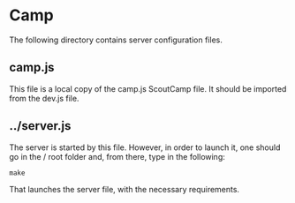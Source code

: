 Camp
====

The following directory contains server configuration files.


camp.js
-------

This file is a local copy of the camp.js ScoutCamp file. It should be imported
from the dev.js file.

../server.js
------------

The server is started by this file. However, in order to launch it, one should
go in the / root folder and, from there, type in the following:

    make

That launches the server file, with the necessary requirements.
